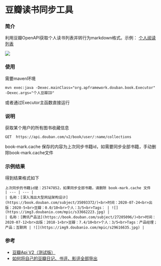 # 豆瓣读书同步工具

### 简介

利用豆瓣OpenAPI获取个人读书列表并转行为markdown格式。示例： [个人阅读列表](http://apframework.com/pages/read)

![](http://skblog.duiduiche.com/ecfa7fc1b6fb3524f4ba409a17c555cd.jpg)

### 使用

需要maven环境

```
mvn exec:java -Dexec.mainClass="org.apframework.douban.book.Executor" -Dexec.args="个人豆瓣ID"
```

或者通过Executor主函数直接运行

### 说明

获取某个用户的所有图书收藏信息


```
GET  https://api.douban.com/v2/book/user/:name/collections
```

book-mark.cache 保存的内容为上次同步书籍id，如需要同步全部书籍，手动删除book-mark.cache文件

### 示例结果

得到结果格式如下

```
上次同步的书籍id是：25747852，如果同步全部书籍，请删除 book-mark.cache 文件
| --- | --- |
| 名称：[深入浅出大型网站架构设计](https://book.douban.com/subject/35093372/)<br>时间：2020-07-24<br>出版：2020-5<br>豆瓣：0.0/10<br>个人：3/5<br>Tags： | ![](https://img3.doubanio.com/mpic/s33662223.jpg) |
| 名称：[腾讯产品法](https://book.douban.com/subject/27205096/)<br>时间：2020-07-12<br>出版：2018-1<br>豆瓣：7.4/10<br>个人：3/5<br>Tags：产品经理；产品；互联网 | ![](https://img9.doubanio.com/mpic/s29616635.jpg) |
```

### 参考
* [豆瓣Api V2（测试版）](https://developers.douban.com/wiki/?title=api_v2)
* [如何将自己的豆瓣日记、书评、影评全部导出](https://www.zhihu.com/question/25868709)
